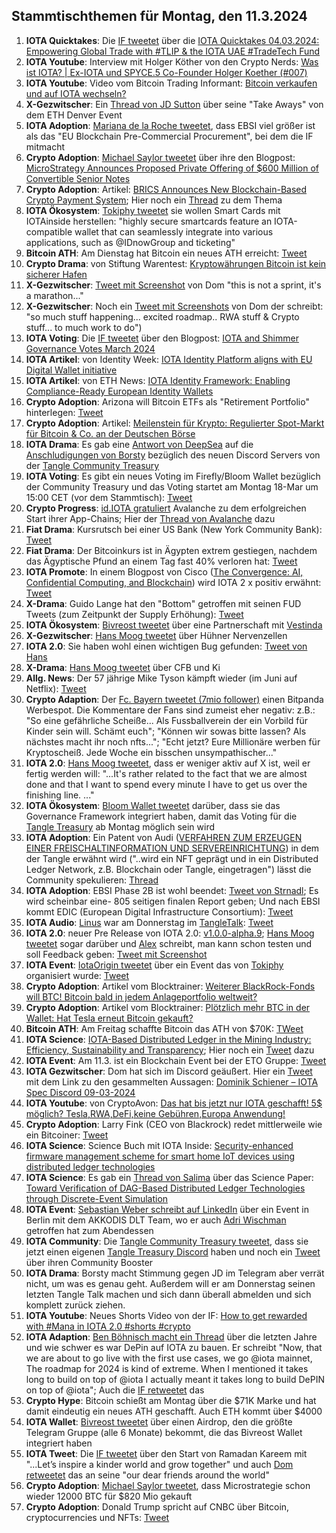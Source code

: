 ## Stammtischthemen für Montag, den 11.3.2024

1. **IOTA Quicktakes**: Die [IF tweetet](https://x.com/iota/status/1764591662137831894?s=20) über die [IOTA Quicktakes 04.03.2024: Empowering Global Trade with #TLIP & the IOTA UAE #TradeTech Fund](https://www.youtube.com/watch?v=97o9h_s-VLA)
2. **IOTA Youtube**: Interview mit Holger Köther von den Crypto Nerds: [Was ist IOTA? | Ex-IOTA und SPYCE.5 Co-Founder Holger Koether (#007)](https://www.youtube.com/watch?v=Q14moOmDVu0)
3. **IOTA Youtube**: Video vom Bitcoin Trading Informant: [Bitcoin verkaufen und auf IOTA wechseln?](https://www.youtube.com/watch?v=-vOEYAQGKrE&t=385s)
4. **X-Gezwitscher**: Ein [Thread von JD Sutton](https://x.com/Deep_Sea_Iotan/status/1764756871007605096?s=20) über seine "Take Aways" von dem ETH Denver Event
5. **IOTA Adoption**: [Mariana de la Roche tweetet](https://x.com/Marianadlrw/status/1764775361055723936?s=20), dass EBSI viel größer ist als das "EU Blockchain Pre-Commercial Procurement", bei dem die IF mitmacht
6. **Crypto Adoption**: [Michael Saylor tweetet](https://x.com/saylor/status/1764758591985058146?s=20) über ihre den Blogpost: [MicroStrategy Announces Proposed Private Offering of $600 Million of Convertible Senior Notes](https://www.microstrategy.com/press/microstrategy-announces-proposed-private-offering-of-600-million-of-convertible-senior-notes_03-04-2024)
7. **Crypto Adoption**: Artikel: [BRICS Announces New Blockchain-Based Crypto Payment System](https://watcher.guru/news/brics-announces-new-blockchain-based-crypto-payment-system); Hier noch ein [Thread](https://x.com/CryptoKingKeyur/status/1764925763113853383?s=20) zu dem Thema
8. **IOTA Ökosystem**: [Tokiphy tweetet](https://x.com/tokiphy/status/1764938913997549787?s=20) sie wollen Smart Cards mit IOTAinside herstellen: "highly secure smartcards feature an IOTA-compatible wallet that can seamlessly integrate into various applications, such as @IDnowGroup and ticketing"
9. **Bitcoin ATH**: Am Dienstag hat Bitcoin ein neues ATH erreicht: [Tweet](https://x.com/BitcoinMagazine/status/1765030286704722180?s=20)
10. **Crypto Drama**: von Stiftung Warentest: [Kryptowährungen Bitcoin ist kein sicherer Hafen](https://www.test.de/Kryptowaehrungen-Bitcoin-ist-kein-sicherer-Hafen-5963028-0/)
11. **X-Gezwitscher**: [Tweet mit Screenshot](https://x.com/TangleverseWeb/status/1667436846496768002?s=20) von Dom "this is not a sprint, it's a marathon..."
12. **X-Gezwitscher**: Noch ein [Tweet mit Screenshots](https://x.com/unseriouscandle/status/1765475234226811390?s=20) von Dom der schreibt: "so much stuff happening... excited roadmap.. RWA stuff & Crypto stuff... to much work to do")
13. **IOTA Voting**: Die [IF tweetet](https://x.com/iota/status/1765348673603445020?s=20) über den Blogpost: [IOTA and Shimmer Governance Votes March 2024](https://blog.iota.org/governance-votes-march-2024/)
14. **IOTA Artikel**: von Identity Week: [IOTA Identity Platform aligns with EU Digital Wallet initiative](https://identityweek.net/iota-identity-platform-aligns-with-eu-digital-wallet-initiative/)
15. **IOTA Artikel**: von ETH News: [IOTA Identity Framework: Enabling Compliance-Ready European Identity Wallets](https://www.ethnews.com/iota-identity-framework-enabling-compliance-ready-european-identity-wallets/?feed_id=4481&_unique_id=65e85befc3ba9)
16. **Crypto Adoption**: Arizona will Bitcoin ETFs als "Retirement Portfolio" hinterlegen: [Tweet](https://x.com/BitcoinMagazine/status/1765398563138199893?s=20)
17. **Crypto Adoption**: Artikel: [Meilenstein für Krypto: Regulierter Spot-Markt für Bitcoin & Co. an der Deutschen Börse](https://www.it-times.de/news/meilenstein-fuer-krypto-regulierter-spot-markt-fuer-bitcoin-co-an-der-deutschen-boerse-158743/)
18. **IOTA Drama**: Es gab eine [Antwort von DeepSea](https://x.com/tangle_talk/status/1765458241155178884?s=20) auf die [Anschludigungen von Borsty](https://x.com/tangle_talk/status/1765458241155178884?s=20) bezüglich des neuen Discord Servers von der [Tangle Community Treasury](https://twitter.com/TangleTreasury)
19. **IOTA Voting**: Es gibt ein neues Voting im Firefly/Bloom Wallet bezüglich der Community Treasury und das Voting startet am Montag 18-Mar um 15:00 CET (vor dem Stammtisch): [Tweet](https://x.com/TangleTreasury/status/1765438700966543800?s=20)
20. **Crypto Progress**: [id.IOTA gratuliert](https://x.com/id_iota/status/1765445493318926686?s=20) Avalanche zu dem erfolgreichen Start ihrer App-Chains; Hier der [Thread von Avalanche](https://x.com/avax/status/1765424225731674611?s=20) dazu
21. **Fiat Drama**: Kursrutsch bei einer US Bank (New York Community Bank): [Tweet](https://x.com/WatcherGuru/status/1765433105077121514?s=20)
22. **Fiat Drama**: Der Bitcoinkurs ist in Ägypten extrem gestiegen, nachdem das Ägyptische Pfund an einem Tag fast 40% verloren hat: [Tweet](https://x.com/investors_keep/status/1765640895532048595?s=20)
23. **IOTA Promote**: In einem Blogpost von Cisco ([The Convergence: AI, Confidential Computing, and Blockchain](https://blogs.cisco.com/analytics-automation/the-convergence-ai-confidential-computing-and-blockchain)) wird IOTA 2 x positiv erwähnt: [Tweet](https://x.com/KryptoniteAli/status/1765502235281092850?s=20)
24. **X-Drama**: Guido Lange hat den "Bottom" getroffen mit seinen FUD Tweets (zum Zeitpunkt der Supply Erhöhung): [Tweet](https://x.com/Vrom14286662/status/1765679531526893661?s=20)
25. **IOTA Ökosystem**: [Bivreost tweetet](https://x.com/bivreost/status/1765622014969094342?s=20) über eine Partnerschaft mit [Vestinda](https://twitter.com/vestinda)
26. **X-Gezwitscher**: [Hans Moog tweetet](https://x.com/hus_qy/status/1765714824107892763?s=20) über Hühner Nervenzellen
27. **IOTA 2.0**: Sie haben wohl einen wichtigen Bug gefunden: [Tweet von Hans](https://x.com/hus_qy/status/1765751533071671427?s=20)
28. **X-Drama**: [Hans Moog tweetet](https://x.com/hus_qy/status/1765743484823093725?s=20) über CFB und Ki
29. **Allg. News**: Der 57 jährige Mike Tyson kämpft wieder (im Juni auf Netflix): [Tweet](https://x.com/netflix/status/1765739805919334657?s=20)
30. **Crypto Adaption**: Der [Fc. Bayern tweetet (7mio follower)](https://x.com/FCBayern/status/1765757730722029765?s=20) einen Bitpanda Werbespot. Die Kommentare der Fans sind zumeist eher negativ: z.B.: "So eine gefährliche Scheiße... Als Fussballverein der ein Vorbild für Kinder sein will. Schämt euch"; "Können wir sowas bitte lassen? Als nächstes macht ihr noch nfts..."; "Echt jetzt? Eure Millionäre werben für Kryptoscheiß. Jede Woche ein bisschen unsympathischer..."
31. **IOTA 2.0**: [Hans Moog tweetet](https://x.com/hus_qy/status/1765886534606090673?s=20), dass er weniger aktiv auf X ist, weil er fertig werden will: "...It's rather related to the fact that we are almost done and that I want to spend every minute I have to get us over the finishing line. ..."
32. **IOTA Ökosystem**: [Bloom Wallet tweetet](https://x.com/bloomwalletio/status/1765807424827519049?s=20) darüber, dass sie das Governance Framework integriert haben, damit das Voting für die [Tangle Treasury](https://twitter.com/TangleTreasury) ab Montag möglich sein wird
33. **IOTA Adoption**: Ein Patent von Audi ([VERFAHREN ZUM ERZEUGEN EINER FREISCHALTINFORMATION UND SERVEREINRICHTUNG](https://worldwide.espacenet.com/patent/search/family/089905567/publication/DE102022122126A1?q=pn%3DDE102022122126A1)) in dem der Tangle erwähnt wird ("..wird ein NFT geprägt und in ein Distributed Ledger Network, z.B. Blockchain oder Tangle, eingetragen") lässt die Community spekulieren: [Thread](https://x.com/Salimasbegum/status/1765808820989599756?s=20)
34. **IOTA Adoption**: EBSI Phase 2B ist wohl beendet: [Tweet von Strnadl](https://x.com/archimate/status/1766007983438221758?s=20); Es wird scheinbar eine- 805 seitigen finalen Report geben; Und nach EBSI kommt EDIC (European Digital Infrastructure Consortium): [Tweet](https://x.com/moonbaklava/status/1766132079358566628?s=20)
35. **IOTA Audio**: [Linus](https://twitter.com/LinusNaumann) war am Donnerstag im [TangleTalk](https://twitter.com/tangle_talk): [Tweet](https://x.com/tangle_talk/status/1766009331940491707?s=20)
36. **IOTA 2.0**: neuer Pre Release von IOTA 2.0: [v1.0.0-alpha.9](https://github.com/iotaledger/iota-core/releases/tag/v1.0.0-alpha.9); [Hans Moog tweetet](https://x.com/hus_qy/status/1766047219956793834?s=20) sogar darüber und [Alex](https://twitter.com/alexsporn) schreibt, man kann schon testen und soll Feedback geben: [Tweet mit Screenshot](https://x.com/Vrom14286662/status/1766188760750858322?s=20)
37. **IOTA Event**: [IotaOrigin tweetet](https://x.com/origin_iota/status/1766082283281269244?s=20) über ein Event das von [Tokiphy](https://twitter.com/tokiphy) organisiert wurde: [Tweet](https://x.com/tokiphy/status/1766079521101324403?s=20)
38. **Crypto Adoption**: Artikel vom Blocktrainer: [Weiterer BlackRock-Fonds will BTC! Bitcoin bald in jedem Anlageportfolio weltweit?](https://www.blocktrainer.de/weiterer-blackrock-fonds-will-btc-bitcoin-bald-in-jedem-anlageportfolio-weltweit/)
39. **Crypto Adoption**: Artikel vom Blocktrainer: [Plötzlich mehr BTC in der Wallet: Hat Tesla erneut Bitcoin gekauft?](https://www.blocktrainer.de/ploetzlich-mehr-btc-in-der-wallet-hat-tesla-erneut-bitcoin-gekauft/)
40. **Bitcoin ATH**: Am Freitag schaffte Bitcoin das ATH von $70K: [TWeet](https://x.com/BitcoinMagazine/status/1766124566986822023?s=20)
41. **IOTA Science**: [IOTA-Based Distributed Ledger in the Mining Industry: Efficiency, Sustainability and Transparency](https://www.mdpi.com/1424-8220/24/3/923); Hier noch ein [Tweet](https://x.com/iotaBolt/status/1745300612642664930?s=20) dazu
42. **IOTA Event**: Am 11.3. ist ein Blockchain Event bei der ETO Gruppe: [Tweet](https://x.com/EtoGruppe/status/1766103401027293536?s=20)
43. **IOTA Gezwitscher**: Dom hat sich im Discord geäußert. Hier ein [Tweet](https://x.com/puckstar/status/1766563150478889022?s=20) mit dem Link zu den gesammelten Aussagen: [Dominik Schiener – IOTA Spec Discord 09-03-2024](https://docs.google.com/document/d/1N4-QKxLF04ILRQZQEWkj3ELY2A30xnqm3pZ57HRkbcg/edit)
44. **IOTA Youtube**: von CryptoAvon: [Das hat bis jetzt nur IOTA geschafft! 5$ möglich? Tesla,RWA,DeFi,keine Gebühren,Europa Anwendung!](https://www.youtube.com/watch?v=FECx23XeVg4&t=897s)
45. **Crypto Adoption**: Larry Fink (CEO von Blackrock) redet mittlerweile wie ein Bitcoiner: [Tweet](https://x.com/WClementeIII/status/1766524656184328486?s=20)
46. **IOTA Science**: Science Buch mit IOTA Inside: [Security-enhanced firmware management scheme for smart home IoT devices using distributed ledger technologies](https://link.springer.com/article/10.1007/s10207-024-00827-x)
47. **IOTA Science**: Es gab ein [Thread von Salima](https://x.com/Salimasbegum/status/1766878066083594674?s=20) über das Science Paper: [Toward Verification of DAG-Based Distributed Ledger Technologies through Discrete-Event Simulation](https://www.mdpi.com/1424-8220/24/5/1583)
48. **IOTA Event**: [Sebastian Weber schreibt auf LinkedIn](https://www.linkedin.com/feed/update/urn:li:activity:7171915741766578177/?updateEntityUrn=urn%3Ali%3Afs_feedUpdate%3A%28V2%2Curn%3Ali%3Aactivity%3A7171915741766578177%29) über ein Event in Berlin mit dem AKKODIS DLT Team, wo er auch [Adri Wischman](https://www.linkedin.com/in/adri-wischmann/) getroffen hat zum Abendessen
49. **IOTA Community**: Die [Tangle Community Treasury tweetet](https://x.com/TangleTreasury/status/1766512633853661325?s=20), dass sie jetzt einen eigenen [Tangle Treasury Discord](https://t.co/tWzJGuWpnT) haben und noch ein [Tweet](https://x.com/Deep_Sea_Iotan/status/1767046024982348098?s=20) über ihren Community Booster 
50. **IOTA Drama**: Borsty macht Stimmung gegen JD im Telegram aber verrät nicht, um was es genau geht. Außerdem will er am Donnerstag seinen letzten Tangle Talk machen und sich dann überall abmelden und sich komplett zurück ziehen.
51. **IOTA Youtube**: Neues Shorts Video von der IF: [How to get rewarded with #Mana in IOTA 2.0 #shorts #crypto](https://www.youtube.com/shorts/yDAGZtR8rOA)
52. **IOTA Adaption**: [Ben Böhnisch macht ein Thread](https://x.com/BenBoenisch/status/1766926515768348893?s=20) über die letzten Jahre und wie schwer es war DePin auf IOTA zu bauen. Er schreibt "Now, that we are about to go live with the first use cases, we go @iota mainnet, The roadmap for 2024 is kind of extreme. When I mentioned it takes long to build on top of @iota I actually meant it takes long to build DePIN on top of @iota"; Auch die [IF retweetet](https://x.com/iota/status/1767105100579852769?s=20) das
53. **Crypto Hype**: Bitcoin schießt am Montag über die $71K Marke und hat damit eindeutig ein neues ATH geschafft. Auch ETH kommt über $4000
54. **IOTA Wallet**: [Bivreost tweetet](https://x.com/bivreost/status/1767079060746752465?s=20) über einen Airdrop, den die größte Telegram Gruppe (alle 6 Monate) bekommt, die das Bivreost Wallet integriert haben
55. **IOTA Tweet**: Die [IF tweetet](https://x.com/iota/status/1767098142162407930?s=20) über den Start von Ramadan Kareem mit "...Let’s inspire a kinder world and grow together" und auch [Dom retweetet](https://x.com/DomSchiener/status/1767110486640689361?s=20) das an seine "our dear friends around the world"
56. **Crypto Adoption**: [Michael Saylor tweetet](https://x.com/saylor/status/1767158870294605904?s=20), dass Microstrategie schon wieder 12000 BTC für $820 Mio gekauft
57. **Crypto Adoption**: Donald Trump spricht auf CNBC über Bitcoin, cryptocurrencies und NFTs: [Tweet](https://x.com/Swan/status/1767157810062643312?s=20)
